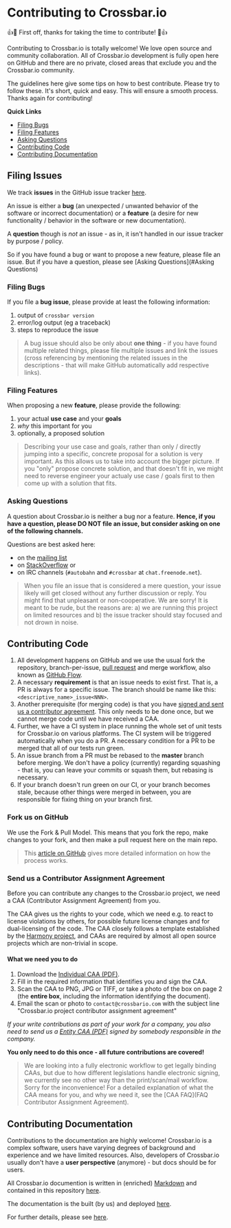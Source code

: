 # Contributing to Crossbar.io

:+1::tada: First off, thanks for taking the time to contribute! :tada::+1:

Contributing to Crossbar.io is totally welcome! We love open source and community collaboration. All of Crossbar.io development is fully open here on GitHub and there are no private, closed areas that exclude you and the Crossbar.io community.

The guidelines here give some tips on how to best contribute. Please try to follow these. It's short, quick and easy. This will ensure a smooth process. Thanks again for contributing!

**Quick Links**

* [Filing Bugs](#filing-bugs)
* [Filing Features](#filing-features)
* [Asking Questions](#asking-questions)
* [Contributing Code](#contributing-code)
* [Contributing Documentation](#contributing-documentation)

## Filing Issues

We track **issues** in the GitHub issue tracker [here](https://github.com/crossbario/crossbar/issues).

An issue is either a **bug** (an unexpected / unwanted behavior of the software or incorrect documentation) or a **feature** (a desire for new functionality / behavior in the software or new documentation).

A **question** though is *not* an issue - as in, it isn't handled in our issue tracker by purpose / policy.

So if you have found a bug or want to propose a new feature, please file an issue. But if you have a question, please see [Asking Questions](#Asking Questions)

### Filing Bugs

If you file a **bug issue**, please provide at least the following information:

1. output of `crossbar version`
2. error/log output (eg a traceback)
3. steps to reproduce the issue

> A bug issue should also be only about **one thing** - if you have found multiple related things, please file multiple issues and link the issues (cross referencing by mentioning the related issues in the descriptions - that will make GitHub automatically add respective links).

### Filing Features

When proposing a new **feature**, please provide the following:

1. your actual **use case** and your **goals**
2. *why* this important for you
3. optionally, a proposed solution

> Describing your use case and goals, rather than only / directly jumping into a specific, concrete proposal for a solution is very important. As this allows us to take into account the bigger picture. If you "only" propose concrete solution, and that doesn't fit in, we might need to reverse engineer your actualy use case / goals first to then come up with a solution that fits.

### Asking Questions

A question about Crossbar.io is neither a bug nor a feature. **Hence, if you have a question, please DO NOT file an issue, but consider asking on one of the following channels.**

Questions are best asked here:

* on the [mailing list](https://groups.google.com/forum/#!forum/crossbario)
* on [StackOverflow](http://stackoverflow.com/questions/ask?tags=crossbar,wamp) or
* on IRC channels (`#autobahn` and `#crossbar` at `chat.freenode.net`).

> When you file an issue that is considered a mere question, your issue likely will get closed without any further discussion or reply. You might find that unpleasant or non-cooperative. We are sorry! It is meant to be rude, but the reasons are: a) we are running this project on limited resources and b) the issue tracker should stay focused and not drown in noise.

## Contributing Code

1. All development happens on GitHub and we use the usual fork the repository, branch-per-issue, [pull request](https://help.github.com/articles/using-pull-requests) and merge workflow, also known as [GitHub Flow](https://guides.github.com/introduction/flow/).
2. A necessary **requirement** is that an issue needs to exist first. That is, a PR is always for a specific issue. The branch should be name like this: `<descriptive_name>_issue<NNN>`.
3. Another prerequisite (for merging code) is that you have [signed and sent us a contributor agreement](#send-us-a-contributor-assignment-agreement). This only needs to be done once, but we cannot merge code until we have received a CAA.
4. Further, we have a CI system in place running the whole set of unit tests for Crossbar.io on various platforms. The CI system will be triggered automatically when you do a PR. A necessary condition for a PR to be merged that all of our tests run green.
5. An issue branch from a PR must be rebased to the **master** branch before merging. We don't have a policy (currently) regarding squashing - that is, you can leave your commits or squash them, but rebasing is necessary.
6. If your branch doesn't run green on our CI, or your branch becomes stale, because other things were merged in between, you are responsible for fixing thing on your branch first.

### Fork us on GitHub

We use the Fork & Pull Model. This means that you fork the repo, make changes to your fork, and then make a pull request here on the main repo.

> This [article on GitHub](https://help.github.com/articles/using-pull-requests) gives more detailed information on how the process works.

### Send us a Contributor Assignment Agreement

Before you can contribute any changes to the Crossbar.io project, we need a CAA (Contributor Assignment Agreement) from you.

The CAA gives us the rights to your code, which we need e.g. to react to license violations by others, for possible future license changes and for dual-licensing of the code. The CAA closely follows a template established by the [Harmony project](http://harmonyagreements.org/), and CAAs are required by almost all open source projects which are non-trivial in scope.

#### What we need you to do

1. Download the [Individual CAA (PDF)](https://github.com/crossbario/crossbar/raw/master/legal/individual_caa.pdf).
2. Fill in the required information that identifies you and sign the CAA.
3. Scan the CAA to PNG, JPG or TIFF, or take a photo of the box on page 2 (the **entire box**, including the information identifying the document).
4. Email the scan or photo to `contact@crossbario.com` with the subject line "Crossbar.io project contributor assignment agreement"

*If your write contributions as part of your work for a company, you also need to send us a [Entity CAA (PDF)](https://github.com/crossbario/crossbar/raw/master/legal/entity_caa.pdf) signed by somebody responsible in the company.*

**You only need to do this once - all future contributions are covered!**

> We are looking into a fully electronic workflow to get legally binding CAAs, but due to how different legislations handle electronic signing, we currently see no other way than the print/scan/mail workflow. Sorry for the inconvenience! For a detailed explanation of what the CAA means for you, and why we need it, see the [CAA FAQ](FAQ Contributor Assignment Agreement).

## Contributing Documentation

Contributions to the documentation are highly welcome! Crossbar.io is a complex software, users have varying degrees of background and experience and we have limited resources. Also, developers of Crossbar.io usually don't have a **user perspective** (anymore) - but docs should be for users.

All Crossbar.io documention is written in (enriched) [Markdown](https://en.wikipedia.org/wiki/Markdown) and contained in this repository [here](https://github.com/crossbario/crossbar/tree/master/docs).

The documentation is the built (by us) and deployed [here](http://crossbar.io/docs/).

For further details, please see [here](https://github.com/crossbario/crossbar/tree/master/docs/README.md).

